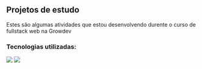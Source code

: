 <section>
<h1>Projetos de estudo</h1>
<p>Estes são algumas atividades que estou desenvolvendo durente o curso de fullstack web na Growdev </p>
</section>
<section>
<h3>Tecnologias utilizadas:</h3>
<!-- HTML5 -->
<img src="https://img.shields.io/badge/HTML5-E34F26?style=for-the-badge&logo=html5&logoColor=white">
<!-- CSS -->
<img src="https://img.shields.io/badge/CSS3-1572B6?style=for-the-badge&logo=css3&logoColor=white">
</section>

